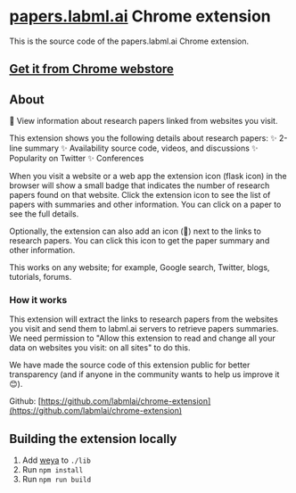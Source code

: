 # [papers.labml.ai](https://papers.labml.ai) Chrome extension

This is the source code of the papers.labml.ai Chrome extension.

## [Get it from Chrome webstore]()

## About

🔎  View information about research papers linked from websites you visit.

This extension shows you the following details about research papers:
✨ 2-line summary
✨ Availability source code, videos, and discussions
✨ Popularity on Twitter
✨ Conferences

When you visit a website or a web app the extension icon (flask icon) in the browser will show a small badge that indicates the number of research papers found on that website. Click the extension icon to see the list of papers with summaries and other information. You can click on a paper to see the full details.

Optionally, the extension can also add an icon (📎) next to the links to research papers. You can click this icon to get the paper summary and other information.

This works on any website; for example, Google search, Twitter, blogs, tutorials, forums.

### How it works

This extension will extract the links to research papers from the websites you visit and send them to labml.ai servers to retrieve papers summaries. We need permission to "Allow this extension to read and change all your data on websites you visit: on all sites" to do this.

We have made the source code of this extension public for better transparency (and if anyone in the community wants to help us improve it 😊).

Github: [https://github.com/labmlai/chrome-extension](https://github.com/labmlai/chrome-extension)

## Building the extension locally

1. Add [weya](https://github.com/vpj/weya) to `./lib`
2. Run `npm install`
3. Run `npm run build`
